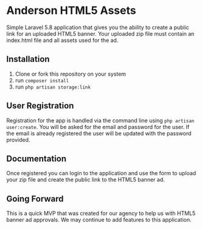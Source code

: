 # Anderson HTML5 Assets
Simple Laravel 5.8 application that gives you the ability to create a public link for an uploaded HTML5 banner. Your uploaded zip file must contain an index.html file and all assets used for the ad.

## Installation
1. Clone or fork this repository on your system
2. run `composer install`
3. run `php artisan storage:link`

## User Registration
Registration for the app is handled via the command line using `php artisan user:create`. You will be asked for the email and password for the user. If the email is already registered the user will be updated with the password provided.

## Documentation
Once registered you can login to the application and use the form to upload your zip file and create the public link to the HTML5 banner ad.

## Going Forward
This is a quick MVP that was created for our agency to help us with HTML5 banner ad approvals. We may continue to add features to this application.